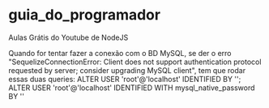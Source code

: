 # guia_do_programador
Aulas Grátis do Youtube de NodeJS


Quando for tentar fazer a conexão com o BD MySQL, se der o erro "SequelizeConnectionError: Client does not support authentication protocol requested by server; consider upgrading MySQL client", tem que rodar essas duas queries:
ALTER USER 'root'@'localhost' IDENTIFIED BY ''; ALTER USER 'root'@'localhost' IDENTIFIED WITH mysql_native_password BY ''
